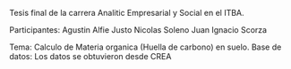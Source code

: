 Tesis final de la carrera Analitic Empresarial y Social en el ITBA.

Participantes:
 Agustin Alfie
 Justo Nicolas Soleno
 Juan Ignacio Scorza

Tema: Calculo de Materia organica (Huella de carbono) en suelo.
Base de datos: Los datos se obtuvieron desde CREA
